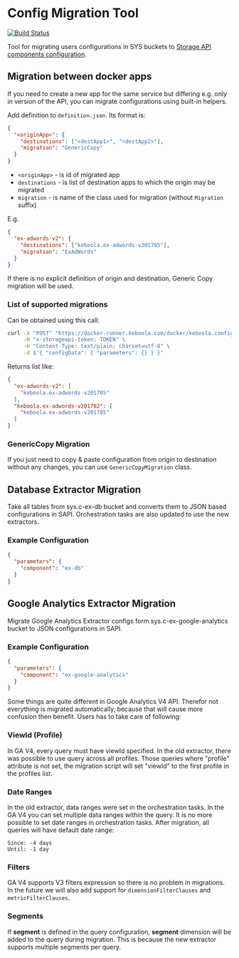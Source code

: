 # Config Migration Tool
[![Build Status](https://travis-ci.org/keboola/config-migration-tool.svg)](https://travis-ci.org/keboola/config-migration-tool)

Tool for migrating users configurations in SYS buckets to [Storage API components configuration](http://docs.keboola.apiary.io/#reference/component-configurations).

## Migration between docker apps

If you need to create a new app for the same service but differing e.g. only in version of the API, you can migrate configurations using built-in helpers.

Add definition to `definition.json`. Its format is:
 
 ``` json
 {
   "<originApp>": {
     "destinations": ["<destApp1>", "<destApp2>"],
     "migration": "GenericCopy"
   }
 }
 ```
 
 - `<originApp>` - is id of migrated app
 - `destinations` - is list of destination apps to which the origin may be migrated
 - `migration` - is name of the class used for migration (without `Migration` suffix)
 
 E.g.
```json
{
  "ex-adwords-v2": {
    "destinations": ["keboola.ex-adwords-v201705"],
    "migration": "ExAdWords"
  }
}
```

If there is no explicit definition of origin and destination, Generic Copy migration will be used.

### List of supported migrations

Can be obtained using this call:
```bash
curl -X "POST" "https://docker-runner.keboola.com/docker/keboola.config-migration-tool/action/supported-migrations" \
     -H "x-storageapi-token: TOKEN" \
     -H "Content-Type: text/plain; charset=utf-8" \
     -d $'{ "configData": { "parameters": {} } }'
```

Returns list like:
```json
{
  "ex-adwords-v2": [
    "keboola.ex-adwords-v201705"
  ],
  "keboola.ex-adwords-v201702": [
    "keboola.ex-adwords-v201705"
  ]
}
```

### GenericCopy Migration

If you just need to copy & paste configuration from origin to destination without any changes, you can use `GenericCopyMigration` class.


## Database Extractor Migration
Take all tables from sys.c-ex-db bucket and converts them to JSON based configurations in SAPI.
Orchestration tasks are also updated to use the new extractors.

### Example Configuration

``` json
{
  "parameters": {
    "component": "ex-db"
  }
}
```

## Google Analytics Extractor Migration
Migrate Google Analytics Extractor configs form sys.c-ex-google-analytics bucket to JSON configurations in SAPI.

### Example Configuration

``` json
{
  "parameters": {
    "component": "ex-google-analytics"
  }
}  
```

Some things are quite different in Google Analytics V4 API. 
Therefor not everything is migrated automatically, because that will cause more confusion then benefit.
Users has to take care of following:

### ViewId (Profile)
In GA V4, every query must have viewId specified. In the old extractor, there was possible to use query across all profiles.
Those queries where "profile" attribute is not set, the migration script will set "viewId" to the first profile in the profiles list.

### Date Ranges
In the old extractor, data ranges were set in the orchestration tasks.
In the GA V4 you can set multiple data ranges within the query. It is no more possible to set date ranges in orchestration tasks.
After migration, all queries will have default date range:

    Since: -4 days
    Until: -1 day
    
### Filters
GA V4 supports V3 filters expression so there is no problem in migrations. 
In the future we will also add support for `dimensionFilterClauses` and `metricFilterClauses`.

### Segments
If **segment** is defined in the query configuration, **segment** dimension will be added to the query during migration. 
This is because the new extractor supports multiple segments per query.

